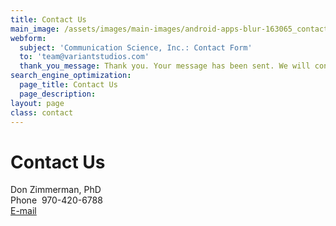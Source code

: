 ```yaml
---
title: Contact Us
main_image: /assets/images/main-images/android-apps-blur-163065_contact_us.jpg
webform:
  subject: 'Communication Science, Inc.: Contact Form'
  to: 'team@variantstudios.com'
  thank_you_message: Thank you. Your message has been sent. We will contact you shortly.
search_engine_optimization:
  page_title: Contact Us
  page_description:
layout: page
class: contact
---
```

# Contact Us

Don Zimmerman, PhD<br>Phone &nbsp;970-420-6788<br>[E-mail](mailto:don@comscience4help.com)